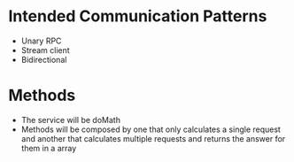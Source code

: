 # Intended Communication Patterns
- Unary RPC
- Stream client
- Bidirectional
# Methods
- The service will be doMath
- Methods will be composed by one that only calculates a single request and another that calculates multiple requests and returns the answer for them in a array

        